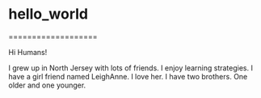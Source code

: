 # hello_world
===================

Hi Humans!

 I grew up in North Jersey with lots of friends.
 I enjoy learning strategies.
 I have a girl friend named LeighAnne. I love her.
 I have two brothers. One older and one younger.
